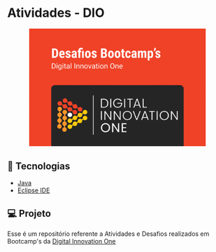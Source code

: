 # Atividades - DIO

<div align="center">
    <img src="./.github/preview.png" width="80%" />
</div>

## 🚀 Tecnologias
- [Java](https://www.java.com/pt-BR/)
- [Eclipse IDE](https://www.eclipse.org)

## 💻 Projeto
Esse é um repositório referente a Atividades e Desafios realizados em Bootcamp's da [Digital Innovation One](dio.me/)